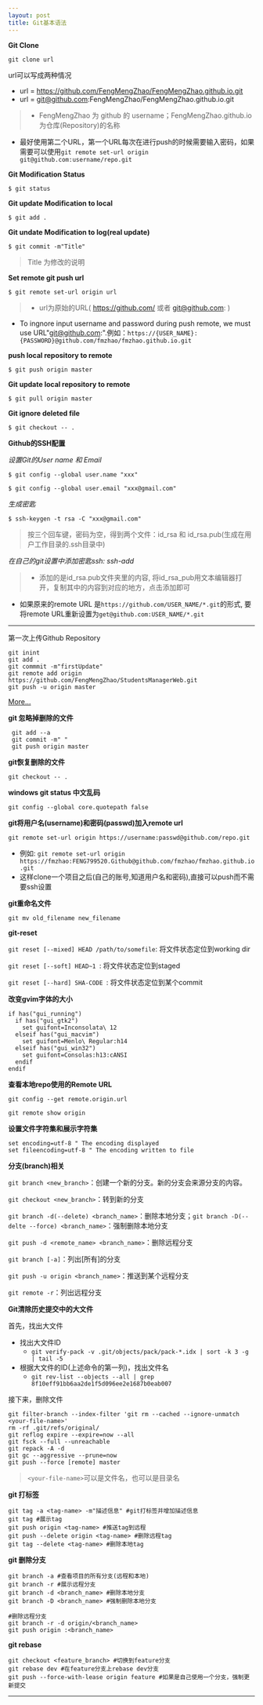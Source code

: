 ```yaml
---
layout: post
title: Git基本语法 
---
```


**Git Clone**

`git clone url`

url可以写成两种情况

- url = https://github.com/FengMengZhao/FengMengZhao.github.io.git
- url = git@github.com:FengMengZhao/FengMengZhao.github.io.git

> - FengMengZhao 为 github 的 username；FengMengZhao.github.io 为仓库(Repository)的名称
- 最好使用第二个URL，第一个URL每次在进行push的时候需要输入密码，如果需要可以使用`git remote set-url origin git@github.com:username/repo.git`

**Git Modification Status**

`$ git status`

**Git update Modification to local**

`$ git add .`

**Git undate Modification to log(real update)**

`$ git commit -m"Title"`

> Title 为修改的说明

**Set remote git push url**

`$ git remote set-url origin url`

> - url为原始的URL( https://github.com/ 或者 git@github.com: )
- To ingnore input username and password during push remote, we must use URL"git@github.com:".例如：`https://{USER_NAME}:{PASSWORD}@github.com/fmzhao/fmzhao.github.io.git`

**push local repository to remote**

`$ git push origin master`

**Git update local repository to remote**

`$ git pull origin master`

**Git ignore deleted file**

`$ git checkout -- .`

**Github的SSH配置**

*设置Git的User name 和 Email*

`$ git config --global user.name "xxx"`

`$ git config --global user.email "xxx@gmail.com"`

*生成密匙*

`$ ssh-keygen -t rsa -C "xxx@gmail.com"`

> 按三个回车键，密码为空，得到两个文件：id_rsa 和 id_rsa.pub(生成在用户工作目录的.ssh目录中)

*在自己的git设置中添加密匙ssh: ssh-add*

> - 添加的是id_rsa.pub文件夹里的内容, 将id_rsa_pub用文本编辑器打开，复制其中的内容到对应的地方，点击添加即可
- 如果原来的remote URL 是`https://github.com/USER_NAME/*.git`的形式, 要将remote URL重新设置为`get@github.com:USER_NAME/*.git`

---

第一次上传Github Repository

	git inint
	git add .
	git commmit -m"firstUpdate"
	git remote add origin https://github.com/FengMengZhao/StudentsManagerWeb.git
	git push -u origin master

[More...](http://www.liaoxuefeng.com/wiki/0013739516305929606dd18361248578c67b8067c8c017b000)

**git 忽略掉删除的文件**

     git add --a
     git commit -m" "
     git push origin master

**git恢复删除的文件**

    git checkout -- .

**windows git status 中文乱码**

    git config --global core.quotepath false

**git将用户名(username)和密码(passwd)加入remote url**

    git remote set-url origin https://username:passwd@github.com/repo.git

- 例如: `git remote set-url origin https://fmzhao:FENG799520.Github@github.com/fmzhao/fmzhao.github.io.git`
- 这样clone一个项目之后(自己的账号,知道用户名和密码),直接可以push而不需要ssh设置

**git重命名文件**

    git mv old_filename new_filename

**git-reset**

`git reset [--mixed] HEAD /path/to/somefile`: 将文件状态定位到working dir

`git reset [--soft] HEAD~1 `: 将文件状态定位到staged

`git reset [--hard] SHA-CODE `: 将文件状态定位到某个commit

**改变gvim字体的大小**

    if has("gui_running")
      if has("gui_gtk2")
        set guifont=Inconsolata\ 12
      elseif has("gui_macvim")
        set guifont=Menlo\ Regular:h14
      elseif has("gui_win32")
        set guifont=Consolas:h13:cANSI
      endif
    endif

**查看本地repo使用的Remote URL**

    git config --get remote.origin.url

    git remote show origin

**设置文件字符集和展示字符集**

    set encoding=utf-8 " The encoding displayed
    set fileencoding=utf-8 " The encoding written to file

**分支(branch)相关**

`git branch <new_branch>`：创建一个新的分支。新的分支会来源分支的内容。

`git checkout <new_branch>`：转到新的分支

`git branch -d(--delete) <branch_name>`：删除本地分支；`git branch -D(--delte --force) <branch_name>`：强制删除本地分支

`git push -d <remote_name> <branch_name>`：删除远程分支

`git branch [-a]`：列出[所有]的分支

`git push -u origin <branch_name>`：推送到某个远程分支

`git remote -r`：列出远程分支

**Git清除历史提交中的大文件**

首先，找出大文件

- 找出大文件ID
    - `git verify-pack -v .git/objects/pack/pack-*.idx | sort -k 3 -g | tail -5`
- 根据大文件的ID(上述命令的第一列)，找出文件名
    - `git rev-list --objects --all | grep 8f10eff91bb6aa2de1f5d096ee2e1687b0eab007`

接下来，删除文件

```
git filter-branch --index-filter 'git rm --cached --ignore-unmatch <your-file-name>'
rm -rf .git/refs/original/
git reflog expire --expire=now --all
git fsck --full --unreachable
git repack -A -d
git gc --aggressive --prune=now
git push --force [remote] master
```

> `<your-file-name>`可以是文件名，也可以是目录名

**git 打标签**

```
git tag -a <tag-name> -m"描述信息" #git打标签并增加描述信息
git tag #展示tag
git push origin <tag-name> #推送tag到远程
git push --delete origin <tag-name> #删除远程tag
git tag --delete <tag-name> #删除本地tag
```

**git 删除分支**

```
git branch -a #查看项目的所有分支(远程和本地)
git branch -r #展示远程分支
git branch -d <branch_name> #删除本地分支
git branch -D <branch_name> #强制删除本地分支

#删除远程分支
git branch -r -d origin/<branch_name>
git push origin :<branch_name>
```

**git rebase**

```
git checkout <feature_branch> #切换到feature分支
git rebase dev #在feature分支上rebase dev分支
git push --force-with-lease origin feature #如果是自己使用一个分支，强制更新提交
```

---

